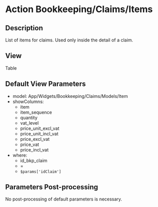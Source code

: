 # Action Bookkeeping/Claims/Items

## Description

List of items for claims. Used only inside the detail of a claim.

## View

Table

## Default View Parameters

* model: App/Widgets/Bookkeeping/Claims/Models/Item
* showColumns:
  * item
  * item_sequence
  * quantity
  * vat_level
  * price_unit_excl_vat
  * price_unit_incl_vat
  * price_excl_vat
  * price_vat
  * price_incl_vat
* where:
  * id_bkp_claim
  * =
  * `$params['idClaim']`

## Parameters Post-processing

No post-processing of default parameters is necessary.